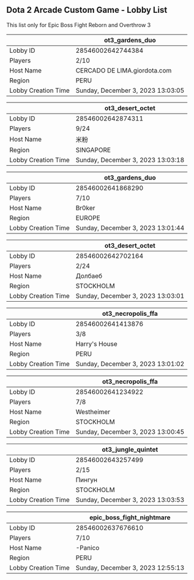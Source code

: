 ## Dota 2 Arcade Custom Game - Lobby List

This list only for Epic Boss Fight Reborn and Overthrow 3

|  | ot3_gardens_duo |
| ------ | ------ |
| Lobby ID | 28546002642744384 |
| Players | 2/10 |
| Host Name | CERCADO DE LIMA.giordota.com |
| Region | PERU |
| Lobby Creation Time | Sunday, December 3, 2023 13:03:05 |


|  | ot3_desert_octet |
| ------ | ------ |
| Lobby ID | 28546002642874311 |
| Players | 9/24 |
| Host Name | 米粉 |
| Region | SINGAPORE |
| Lobby Creation Time | Sunday, December 3, 2023 13:03:18 |


|  | ot3_gardens_duo |
| ------ | ------ |
| Lobby ID | 28546002641868290 |
| Players | 7/10 |
| Host Name | Br0ker |
| Region | EUROPE |
| Lobby Creation Time | Sunday, December 3, 2023 13:01:44 |


|  | ot3_desert_octet |
| ------ | ------ |
| Lobby ID | 28546002642702164 |
| Players | 2/24 |
| Host Name | Долбаеб |
| Region | STOCKHOLM |
| Lobby Creation Time | Sunday, December 3, 2023 13:03:01 |


|  | ot3_necropolis_ffa |
| ------ | ------ |
| Lobby ID | 28546002641413876 |
| Players | 3/8 |
| Host Name | Harry's House |
| Region | PERU |
| Lobby Creation Time | Sunday, December 3, 2023 13:01:02 |


|  | ot3_necropolis_ffa |
| ------ | ------ |
| Lobby ID | 28546002641234922 |
| Players | 7/8 |
| Host Name | Westheimer |
| Region | STOCKHOLM |
| Lobby Creation Time | Sunday, December 3, 2023 13:00:45 |


|  | ot3_jungle_quintet |
| ------ | ------ |
| Lobby ID | 28546002643257499 |
| Players | 2/15 |
| Host Name | Пингун |
| Region | STOCKHOLM |
| Lobby Creation Time | Sunday, December 3, 2023 13:03:53 |


|  | epic_boss_fight_nightmare |
| ------ | ------ |
| Lobby ID | 28546002637676610 |
| Players | 7/10 |
| Host Name | -Panico |
| Region | PERU |
| Lobby Creation Time | Sunday, December 3, 2023 12:55:13 |


